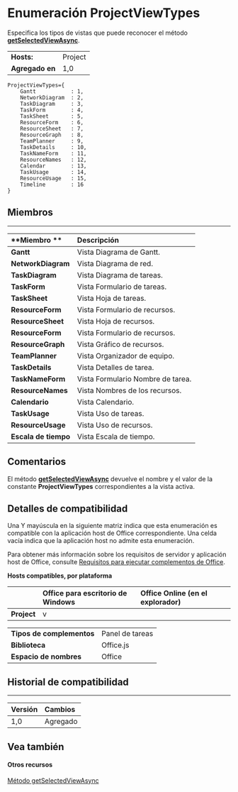 
# Enumeración ProjectViewTypes
Especifica los tipos de vistas que puede reconocer el método **[ getSelectedViewAsync](../../reference/shared/projectdocument.getselectedviewasync.md)**.

|||
|:-----|:-----|
|**Hosts:**|Project|
|**Agregado en**|1,0|

```
ProjectViewTypes={
    Gantt           : 1, 
    NetworkDiagram  : 2, 
    TaskDiagram     : 3, 
    TaskForm        : 4, 
    TaskSheet       : 5, 
    ResourceForm    : 6, 
    ResourceSheet   : 7, 
    ResourceGraph   : 8, 
    TeamPlanner     : 9, 
    TaskDetails     : 10, 
    TaskNameForm    : 11, 
    ResourceNames   : 12, 
    Calendar        : 13, 
    TaskUsage       : 14, 
    ResourceUsage   : 15, 
    Timeline        : 16
}
```


## Miembros


****


|**Miembro	**|**Descripción**|
|:-----|:-----|
|**Gantt**|Vista Diagrama de Gantt.|
|**NetworkDiagram**|Vista Diagrama de red.|
|**TaskDiagram**|Vista Diagrama de tareas.|
|**TaskForm**|Vista Formulario de tareas.|
|**TaskSheet**|Vista Hoja de tareas.|
|**ResourceForm**|Vista Formulario de recursos.|
|**ResourceSheet**|Vista Hoja de recursos.|
|**ResourceForm**|Vista Formulario de recursos.|
|**ResourceGraph**|Vista Gráfico de recursos.|
|**TeamPlanner**|Vista Organizador de equipo.|
|**TaskDetails**|Vista Detalles de tarea.|
|**TaskNameForm**|Vista Formulario Nombre de tarea.|
|**ResourceNames**|Vista Nombres de los recursos.|
|**Calendario**|Vista Calendario.|
|**TaskUsage**|Vista Uso de tareas.|
|**ResourceUsage**|Vista Uso de recursos.|
|**Escala de tiempo**|Vista Escala de tiempo.|

## Comentarios

El método **[getSelectedViewAsync](../../reference/shared/projectdocument.getselectedviewasync.md)** devuelve el nombre y el valor de la constante **ProjectViewTypes** correspondientes a la vista activa.


## Detalles de compatibilidad


Una Y mayúscula en la siguiente matriz indica que esta enumeración es compatible con la aplicación host de Office correspondiente. Una celda vacía indica que la aplicación host no admite esta enumeración.

Para obtener más información sobre los requisitos de servidor y aplicación host de Office, consulte [Requisitos para ejecutar complementos de Office](../../docs/overview/requirements-for-running-office-add-ins.md).


**Hosts compatibles, por plataforma**


||**Office para escritorio de Windows**|**Office Online (en el explorador)**|
|:-----|:-----|:-----|
|**Project**|v||

|||
|:-----|:-----|
|**Tipos de complementos**|Panel de tareas|
|**Biblioteca**|Office.js|
|**Espacio de nombres**|Office|

## Historial de compatibilidad



****


|**Versión**|**Cambios**|
|:-----|:-----|
|1,0|Agregado|

## Vea también



#### Otros recursos


[Método getSelectedViewAsync](../../reference/shared/projectdocument.getselectedviewasync.md)
